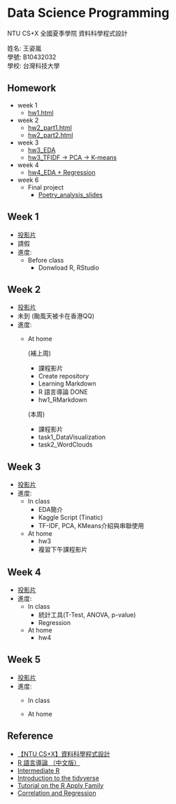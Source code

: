# Data Science Programming

NTU CS+X 全國夏季學院 資料科學程式設計

姓名: 王姿嵐  
學號: B10432032   
學校: 台灣科技大學

## Homework
- week 1
  - [hw1.html](http://lanw868.github.io/Data-Science-Programming/week1/hw1.html)
- week 2
  - [hw2_part1.html](http://lanw868.github.io/Data-Science-Programming/week2/task1.html)
  - [hw2_part2.html](http://lanw868.github.io/Data-Science-Programming/week2/task2.html)
- week 3
  - [hw3_EDA](http://lanw868.github.io/Data-Science-Programming/week3/EDA.html)
  - [hw3_TFIDF -> PCA -> K-means](http://lanw868.github.io/Data-Science-Programming/week3/TFIDF_PCA_KMEANS.html)
- week 4
  - [hw4_EDA + Regression](http://lanw868.github.io/Data-Science-Programming/week4/Regression_bike-sharing.html)
- week 6
  - Final project
    - [Poetry_analysis_slides](https://github.com/lanw868/Data-Science-Programming/blob/master/week6_project/project.pdf)

## Week 1
- [投影片](https://goo.gl/uGUiJk)  
- 請假 
- 進度:
    - Before class
        - Donwload R, RStudio


## Week 2
- [投影片](https://goo.gl/UCtgwF)
- 未到 (颱風天被卡在香港QQ)
- 進度:
    - At home
    
        (補上周)
        - 課程影片
        - Create repository
        - Learning Markdown
        - R 語言導論 DONE
        - hw1_RMarkdown
        
        (本周)  
        - 課程影片
        - task1_DataVisualization
        - task2_WordClouds


## Week 3
- [投影片](https://goo.gl/kmE3mE)
- 進度:
  - In class
    - EDA簡介
    - Kaggle Script (Tinatic)
    - TF-IDF, PCA, KMeans介紹與串聯使用
  - At home
    - hw3
    - 複習下午課程影片
    
## Week 4
- [投影片](https://goo.gl/4i9NcX)
- 進度:
  - In class
    - 統計工具(T-Test, ANOVA, p-value)
    - Regression
  - At home
    - hw4

## Week 5
- [投影片](https://goo.gl/W9W7qU)
- 進度:
  - In class
  
  - At home

## Reference
- [【NTU CS+X】資料科學程式設計](https://n2-data-science-programming.gitbook.io/rsummer/)
- [R 語言導論 （中文版）](https://www.datacamp.com/community/open-courses/r-%E8%AA%9E%E8%A8%80%E5%B0%8E%E8%AB%96)
- [Intermediate R](https://www.datacamp.com/courses/intermediate-r)
- [Introduction to the tidyverse](https://www.datacamp.com/courses/introduction-to-the-tidyverse)
- [Tutorial on the R Apply Family](https://www.datacamp.com/community/tutorials/r-tutorial-apply-family)
- [Correlation and Regression](https://www.datacamp.com/courses/correlation-and-regression)
